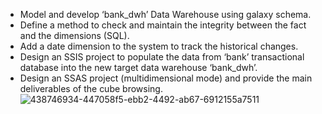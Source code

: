 - Model and develop ‘bank_dwh’ Data Warehouse using galaxy schema.
- Define a method to check and maintain the integrity between the fact and the dimensions (SQL).
- Add a date dimension to the system to track the historical changes.
- Design an SSIS project to populate the data from ‘bank’ transactional database into the new target data warehouse ‘bank_dwh’.
- Design an SSAS project (multidimensional mode) and provide the main deliverables of the cube browsing.
![438746934-447058f5-ebb2-4492-ab67-6912155a7511](https://github.com/user-attachments/assets/9df0a0ab-d071-4504-8aab-341ba91b87e9)
